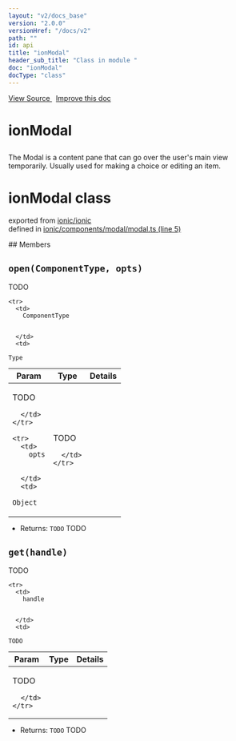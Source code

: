 ```yaml
---
layout: "v2/docs_base"
version: "2.0.0"
versionHref: "/docs/v2"
path: ""
id: api
title: "ionModal"
header_sub_title: "Class in module "
doc: "ionModal"
docType: "class"
---
```



<div class="improve-docs">
  <a href='http://github.com/driftyco/ionic2/tree/master/ionic/components/modal/modal.ts#L4'>
    View Source
  </a>
  &nbsp;
  <a href='http://github.com/driftyco/ionic2/edit/master/ionic/components/modal/modal.ts#L4'>
    Improve this doc
  </a>
</div>




<h1 class="api-title">

  ionModal



</h1>





<p>The Modal is a content pane that can go over the user&#39;s main view temporarily. Usually used for making a choice or editing an item.</p>


<h1 class="class export">ionModal <span class="type">class</span></h1>
<p class="module">exported from <a href='undefined'>ionic/ionic</a><br/>
defined in <a href="https://github.com/driftyco/ionic2/tree/master/ionic/components/modal/modal.ts#L5-L60">ionic/components/modal/modal.ts (line 5)</a>
</p>
## Members

<div id="open"></div>
<h2>
  <code>open(ComponentType, opts)</code>

</h2>

TODO



<table class="table" style="margin:0;">
  <thead>
    <tr>
      <th>Param</th>
      <th>Type</th>
      <th>Details</th>
    </tr>
  </thead>
  <tbody>
    
    <tr>
      <td>
        ComponentType
        
        
      </td>
      <td>
        
  <code>Type</code>
      </td>
      <td>
        <p>TODO</p>

        
      </td>
    </tr>
    
    <tr>
      <td>
        opts
        
        
      </td>
      <td>
        
  <code>Object</code>
      </td>
      <td>
        <p>TODO</p>

        
      </td>
    </tr>
    
  </tbody>
</table>






* Returns: 
  <code>TODO</code> TODO




<div id="get"></div>
<h2>
  <code>get(handle)</code>

</h2>

TODO



<table class="table" style="margin:0;">
  <thead>
    <tr>
      <th>Param</th>
      <th>Type</th>
      <th>Details</th>
    </tr>
  </thead>
  <tbody>
    
    <tr>
      <td>
        handle
        
        
      </td>
      <td>
        
  <code>TODO</code>
      </td>
      <td>
        <p>TODO</p>

        
      </td>
    </tr>
    
  </tbody>
</table>






* Returns: 
  <code>TODO</code> TODO




